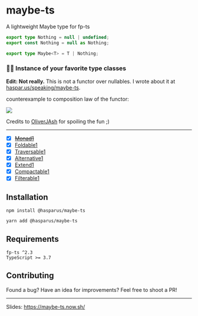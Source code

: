 # maybe-ts

A lightweight Maybe type for fp-ts

```ts
export type Nothing = null | undefined;
export const Nothing = null as Nothing;

export type Maybe<T> = T | Nothing;
```

### 🤹‍♂️ Instance of your favorite type classes

**Edit: Not really.** This is not a functor over nullables. I wrote about it at [haspar.us/speaking/maybe-ts](https://haspar.us/speaking/maybe-ts).

counterexample to composition law of the functor:

![](https://i.imgur.com/kdS3zVL.png)

Credits to [OliverJAsh](https://github.com/OliverJAsh) for spoiling the fun ;)

---

- [x] ~~[Monad1](https://dev.to/gcanti/getting-started-with-fp-ts-monad-6k)~~
- [x] [Foldable1](https://github.com/gcanti/fp-ts/blob/master/src/Foldable.ts)
- [x] [Traversable1](https://github.com/gcanti/fp-ts/blob/master/src/Traversable.ts)
- [x] [Alternative1](https://github.com/gcanti/fp-ts/blob/master/src/Alternative.ts)
- [x] [Extend1](https://github.com/gcanti/fp-ts/blob/master/src/Extend.ts)
- [x] [Compactable1](https://github.com/gcanti/fp-ts/blob/master/src/Compactable.ts)
- [x] [Filterable1](https://github.com/gcanti/fp-ts/blob/master/src/Filterable.ts)

## Installation

```
npm install @hasparus/maybe-ts

yarn add @hasparus/maybe-ts
```

## Requirements

```
fp-ts ^2.3
TypeScript >= 3.7
```

## Contributing

Found a bug? Have an idea for improvements?
Feel free to shoot a PR!

---

Slides: https://maybe-ts.now.sh/
